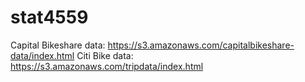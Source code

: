 # stat4559

Capital Bikeshare data: https://s3.amazonaws.com/capitalbikeshare-data/index.html
Citi Bike data: https://s3.amazonaws.com/tripdata/index.html
